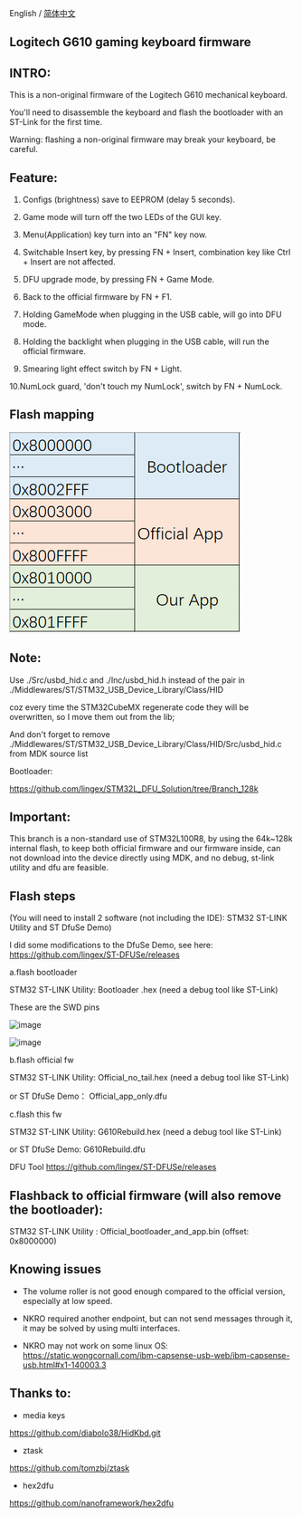 English / [简体中文](./README.md)

## Logitech G610 gaming keyboard firmware

## INTRO:

This is a non-original firmware of the Logitech G610 mechanical keyboard.

You'll need to disassemble the keyboard and flash the bootloader with an ST-Link for the first time.

Warning: flashing a non-original firmware may break your keyboard, be careful.

## Feature:

1. Configs (brightness) save to EEPROM (delay 5 seconds).

2. Game mode will turn off the two LEDs of the GUI key.

3. Menu(Application) key turn into an "FN" key now.

4. Switchable Insert key, by pressing FN + Insert, combination key like Ctrl + Insert are not affected.

5. DFU upgrade mode, by pressing FN + Game Mode.

6. Back to the official firmware by FN + F1.

7. Holding GameMode when plugging in the USB cable, will go into DFU mode.

8. Holding the backlight when plugging in the USB cable, will run the official firmware.

9. Smearing light effect switch by FN + Light.

10.NumLock guard, 'don't touch my NumLock', switch by FN + NumLock.


## Flash mapping
![image](./PIC/flash%20mapping.png)


## Note:

Use ./Src/usbd_hid.c and ./Inc/usbd_hid.h instead of the pair in ./Middlewares/ST/STM32_USB_Device_Library/Class/HID

coz every time the STM32CubeMX regenerate code they will be overwritten, so I move them out from the lib;

And don't forget to remove ./Middlewares/ST/STM32_USB_Device_Library/Class/HID/Src/usbd_hid.c from MDK source list

Bootloader:

https://github.com/lingex/STM32L_DFU_Solution/tree/Branch_128k

## Important:
This branch is a non-standard use of STM32L100R8, by using the 64k~128k internal flash, to keep both official firmware and our firmware
inside, can not download into the device directly using MDK, and no debug, st-link utility and dfu are feasible.


## Flash steps

(You will need to install 2 software (not including the IDE):  STM32 ST-LINK Utility  and  ST DfuSe Demo)

I did some modifications to the DfuSe Demo, see here: https://github.com/lingex/ST-DFUSe/releases

a.flash bootloader

  STM32 ST-LINK Utility: Bootloader .hex     (need a debug tool like ST-Link)
  
  These are the SWD pins
  
  ![image](./PIC/downloading/STLINK%20IO.png)
  
  ![image](./PIC/downloading/bootloader.png)
  
b.flash official fw

  STM32 ST-LINK Utility: Official_no_tail.hex   (need a debug tool like ST-Link)
  
  or ST DfuSe Demo： Official_app_only.dfu

c.flash this fw
  
  STM32 ST-LINK Utility: G610Rebuild.hex   (need a debug tool like ST-Link)
  
  or ST DfuSe Demo: G610Rebuild.dfu


DFU Tool
https://github.com/lingex/ST-DFUSe/releases

  
## Flashback to official firmware (will also remove the bootloader):

  STM32 ST-LINK Utility : Official_bootloader_and_app.bin  (offset: 0x8000000)


## Knowing issues

 - The volume roller is not good enough compared to the official version, especially at low speed.

 - NKRO required another endpoint, but can not send messages through it, it may be solved by using multi interfaces.

 - NKRO may not work on some linux OS: https://static.wongcornall.com/ibm-capsense-usb-web/ibm-capsense-usb.html#x1-140003.3


## Thanks to:

 - media keys
 
 https://github.com/diabolo38/HidKbd.git

 - ztask
 
 https://github.com/tomzbj/ztask

 - hex2dfu
 
https://github.com/nanoframework/hex2dfu
